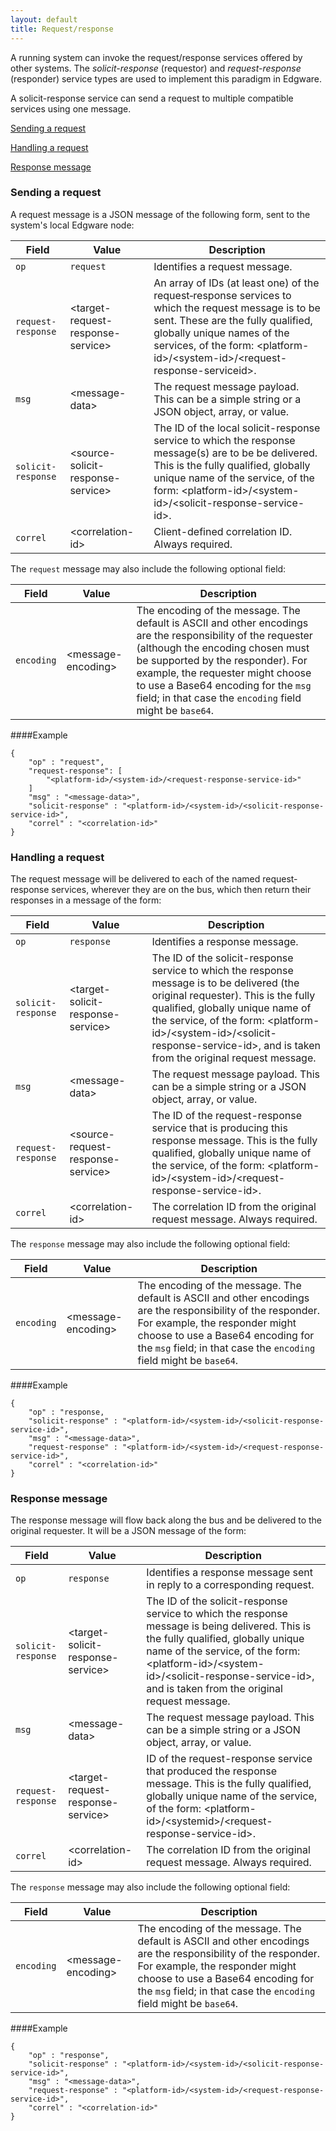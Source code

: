 ```yaml
---
layout: default
title: Request/response
---
```


A running system can invoke the request/response services offered by other systems. The *solicit-response* (requestor) and *request-response* (responder) service types are used to implement this paradigm in Edgware.

A solicit-response service can send a request to multiple compatible services using one message.

[Sending a request](#Send_request)

[Handling a request](#Handle_request)

[Response message](#Response)

### <a id="Send_request"></a>Sending a request

A request message is a JSON message of the following form, sent to the system's local Edgware node:

| Field              | Value                              | Description |
| ------------------ | ---------------------------------- | ----------- |
| `op`               | `request`                          |  Identifies a request message. |
| `request-response` | \<target-request-response-service> | An array of IDs (at least one) of the request‐response services to which the request message is to be sent. These are the fully qualified, globally unique names of the services, of the form: \<platform-id>/\<system-id>/\<request-response-serviceid>. |
| `msg`              | \<message-data>                    | The request message payload. This can be a simple string or a JSON object, array, or value. |
| `solicit-response` | \<source-solicit-response-service> | The ID of the local solicit-response service to which the response message(s) are to be be delivered. This is the fully qualified, globally unique name of the service, of the form: \<platform-id>/\<system-id>/\<solicit-response-service-id>. |
| `correl`           | \<correlation-id>                  | Client-defined correlation ID. Always required. |

The `request` message may also include the following optional field:
 
| Field      | Value               | Description |
| ---------- | ------------------- | ----------- |
| `encoding` | \<message-encoding> | The encoding of the message. The default is ASCII and other encodings are the responsibility of the requester (although the encoding chosen must be supported by the responder). For example, the requester might choose to use a Base64 encoding for the `msg` field; in that case the `encoding` field might be `base64`. |

####Example   

	{
		"op" : "request",
		"request-response": [
			"<platform-id>/<system-id>/<request-response-service-id>"
		]		    
		"msg" : "<message-data>",
		"solicit-response" : "<platform-id>/<system-id>/<solicit-response-service-id>",
		"correl" : "<correlation-id>"
    }

### <a id="Handle_request"></a>Handling a request

The request message will be delivered to each of the named request-response services, wherever they are on the bus, which then return their responses in a message of the form:

| Field              | Value                              | Description
| ------------------ | ---------------------------------- | ------------- 
| `op`               | `response`                         | Identifies a response message. |
| `solicit-response` | \<target-solicit-response-service> | The ID of the solicit-response service to which the response message is to be delivered (the original requester). This is the fully qualified, globally unique name of the service, of the form: \<platform-id>/\<system-id>/\<solicit-response-service-id>, and is taken from the original request message.
| `msg`              | \<message-data>                    | The request message payload. This can be a simple string or a JSON object, array, or value. |
| `request-response` | \<source-request-response-service> | The ID of the request-response service that is producing this response message. This is the fully qualified, globally unique name of the service, of the form: \<platform-id>/\<system-id>/\<request-response-service-id>. |
| `correl`           | \<correlation-id>                  |  The correlation ID from the original request message. Always required. |

The `response` message may also include the following optional field:
 
| Field      | Value               | Description |
| ---------- | ------------------- | ----------- |
| `encoding` | \<message-encoding> | The encoding of the message. The default is ASCII and other encodings are the responsibility of the responder. For example, the responder might choose to use a Base64 encoding for the `msg` field; in that case the `encoding` field might be `base64`. |

####Example   

	{
		"op" : "response,
		"solicit-response" : "<platform-id>/<system-id>/<solicit-response-service-id>",
		"msg" : "<message-data>",
		"request-response" : "<platform-id>/<system-id>/<request-response-service-id>",
		"correl" : "<correlation-id>"
	}
    
### <a id="Response"></a>Response message

The response message will flow back along the bus and be delivered to the original requester. It will be a JSON message of the form:

| Field              | Value                              | Description |
| ------------------ | ---------------------------------- | ----------- | 
| `op`               | `response`                         | Identifies a response message sent in reply to a corresponding request. |
| `solicit-response` | \<target-solicit-response-service> | The ID of the solicit-response service to which the response message is being delivered. This is the fully qualified, globally unique name of the service, of the form: \<platform-id>/\<system-id>/\<solicit-response-service-id>, and is taken from the original request message. |
| `msg`              | \<message-data>                    | The request message payload. This can be a simple string or a JSON object, array, or value. |
| `request-response` | \<target-request-response-service> | ID of the request-response service that produced the response message. This is the fully qualified, globally unique name of the service, of the form: \<platform-id>/\<systemid>/\<request-response-service-id>. |
| `correl`           | \<correlation-id>                  | The correlation ID from the original request message. Always required. |

The `response` message may also include the following optional field:
 
| Field      | Value               | Description |
| ---------- | ------------------- | ----------- |
| `encoding` | \<message-encoding> | The encoding of the message. The default is ASCII and other encodings are the responsibility of the responder. For example, the responder might choose to use a Base64 encoding for the `msg` field; in that case the `encoding` field might be `base64`. |

####Example   

	{
		"op" : "response",
		"solicit-response" : "<platform-id>/<system-id>/<solicit-response-service-id>",
		"msg" : "<message-data>",
		"request-response" : "<platform-id>/<system-id>/<request-response-service-id>",
		"correl" : "<correlation-id>"
	}
